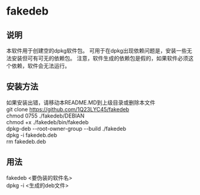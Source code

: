 # fakedeb
## 说明
本软件用于创建空的dpkg软件包。
可用于在dpkg出现依赖问题是，安装一些无法安装但可有可无的依赖包。
注意，软件生成的依赖包是假的，如果软件必须这个依赖，软件会无法运行。
## 安装方法
如果安装出错，请移动本README.MD到上级目录或删除本文件  
git clone https://github.com/1Q23LYC45/fakedeb  
chmod 0755 ./fakedeb/DEBIAN  
chmod +x ./fakedeb/bin/fakedeb  
dpkg-deb --root-owner-group --build ./fakedeb  
dpkg -i fakedeb.deb  
rm fakedeb.deb  
## 用法
fakedeb <要伪装的软件名>  
dpkg -i <生成的deb文件>  
